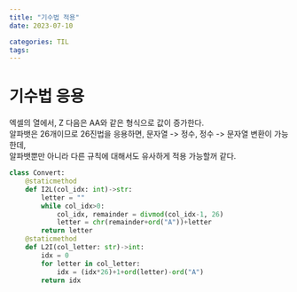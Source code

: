 ```yaml
---
title: "기수법 적용"
date: 2023-07-10

categories: TIL
tags:
---
```


# 기수법 응용
엑셀의 열에서, Z 다음은 AA와 같은 형식으로 값이 증가한다.  
알파뱃은 26개이므로 26진법을 응용하면, 문자열 -> 정수, 정수 -> 문자열 변환이 가능한데,  
알파뱃뿐만 아니라 다른 규칙에 대해서도 유사하게 적용 가능할꺼 같다.

```python
class Convert:
    @staticmethod
    def I2L(col_idx: int)->str:
        letter = ""
        while col_idx>0:
            col_idx, remainder = divmod(col_idx-1, 26)
            letter = chr(remainder+ord("A"))+letter
        return letter
    @staticmethod
    def L2I(col_letter: str)->int:
        idx = 0
        for letter in col_letter:
            idx = (idx*26)+1+ord(letter)-ord("A")
        return idx
```
